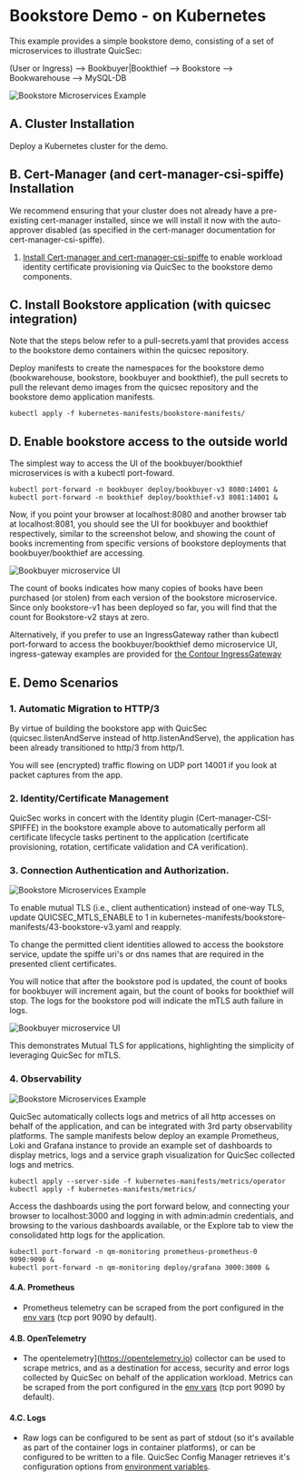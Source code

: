# Bookstore Demo - on Kubernetes

This example provides a simple bookstore demo, consisting of a set of microservices to illustrate QuicSec: 


(User or Ingress) --> Bookbuyer|Bookthief --> Bookstore --> Bookwarehouse --> MySQL-DB

![Bookstore Microservices Example](https://quicsec.io/images/desktop/Bookstore-baseline-before-quicsec.png)


## A. Cluster Installation

Deploy a Kubernetes cluster for the demo.


## B. Cert-Manager (and cert-manager-csi-spiffe) Installation

We recommend ensuring that your cluster does not already have a pre-existing cert-manager installed, since we will install it now with the auto-approver disabled (as specified in the cert-manager documentation for cert-manager-csi-spiffe).

1. [Install Cert-manager and cert-manager-csi-spiffe](https://quicsec.io/docs/use-cases/cert-manager) to enable workload identity certificate provisioning via QuicSec to the bookstore demo components.

## C.  Install Bookstore application (with quicsec integration)

Note that the steps below refer to a pull-secrets.yaml that provides access to the bookstore demo containers within the quicsec repository.

Deploy manifests to create the namespaces for the bookstore demo (bookwarehouse, bookstore, bookbuyer and bookthief), the pull secrets to pull the relevant demo images from the quicsec repository and the bookstore demo application manifests.

```
kubectl apply -f kubernetes-manifests/bookstore-manifests/
```

## D. Enable bookstore access to the outside world

The simplest way to access the UI of the bookbuyer/bookthief microservices is with a kubectl port-foward.

```
kubectl port-forward -n bookbuyer deploy/bookbuyer-v3 8080:14001 &
kubectl port-forward -n bookthief deploy/bookthief-v3 8081:14001 &
```

Now, if you point your browser at localhost:8080 and another browser tab at localhost:8081, you should see the UI for bookbuyer and bookthief respectively, similar to the screenshot below, and showing the count of books incrementing from specific versions of bookstore deployments that bookbuyer/bookthief are accessing.


![Bookbuyer microservice UI](https://quicsec.io/images/desktop/bookbuyer-bookthief-screenshot.png)

The count of books indicates how many copies of books have been purchased (or stolen) from each version of the bookstore microservice. Since only bookstore-v1 has been deployed so far, you will find that the count for Bookstore-v2 stays at zero.

Alternatively, if you prefer to use an IngressGateway rather than kubectl port-forward to access the bookbuyer/bookthief demo microservice UI, ingress-gateway examples are provided for [the Contour IngressGateway](https://quicsec.io/docs/example-bookstore/bookstore-via-contour)


##  E. Demo Scenarios

### 1. Automatic Migration to HTTP/3

By virtue of building the bookstore app with QuicSec (quicsec.listenAndServe instead of http.listenAndServe), the application has been already transitioned to http/3 from http/1.

You will see (encrypted) traffic flowing on UDP port 14001 if you look at packet captures from the app.

### 2. Identity/Certificate Management

QuicSec works in concert with the Identity plugin (Cert-manager-CSI-SPIFFE) in the bookstore example above to automatically perform all certificate lifecycle tasks pertinent to the application (certificate provisioning, rotation, certificate validation and CA verification).

### 3. Connection Authentication and Authorization.

![Bookstore Microservices Example](https://quicsec.io/images/desktop/Quicsec-mTLS.png)

To enable mutual TLS (i.e., client authentication) instead of one-way TLS, update QUICSEC_MTLS_ENABLE to 1 in kubernetes-manifests/bookstore-manifests/43-bookstore-v3.yaml and reapply.

To change the permitted client identities allowed to access the bookstore service, update the spiffe uri's or dns names that are required in the presented client certificates.

You will notice that after the bookstore pod is updated, the count of books for bookbuyer will increment again, but the count of books for bookthief will stop. The logs for the bookstore pod will indicate the mTLS auth failure in logs.

![Bookbuyer microservice UI](https://quicsec.io/images/desktop/quicsec-auth-failure-log.png)

This demonstrates Mutual TLS for applications, highlighting the simplicity of leveraging QuicSec for mTLS.
### 4. Observability

![Bookstore Microservices Example](https://quicsec.io/images/desktop/Quicsec-observability.png)

QuicSec automatically collects logs and metrics of all http accesses on behalf of the application, and can be integrated with 3rd party observability platforms. The sample manifests below deploy an example Prometheus, Loki and Grafana instance to provide an example set of dashboards to display metrics, logs and a service graph visualization for QuicSec collected logs and metrics.

```
kubectl apply --server-side -f kubernetes-manifests/metrics/operator
kubectl apply -f kubernetes-manifests/metrics/
```

Access the dashboards using the port forward below, and connecting your browser to localhost:3000 and logging in with admin:admin credentials, and browsing to the various dashboards available, or the Explore tab to view the consolidated http logs for the application.
```
kubectl port-forward -n qm-monitoring prometheus-prometheus-0 9090:9090 &
kubectl port-forward -n qm-monitoring deploy/grafana 3000:3000 &
```


#### 4.A. Prometheus

- Prometheus telemetry can be scraped from the port configured in the [env vars](/docs/env-vars) (tcp port 9090 by default). 


#### 4.B. OpenTelemetry 

- The opentelemetry](https://opentelemetry.io) collector can be used to scrape metrics, and as a destination for access, security and error logs collected by QuicSec on behalf of the application workload. Metrics can be scraped from the port configured in the [env vars](https://quicsec.io/docs/env-vars) (tcp port 9090 by default).

#### 4.C. Logs

- Raw logs can be configured to be sent as part of stdout (so it's available as part of the container logs in container platforms), or can be configured to be written to a file. QuicSec Config Manager retrieves it's configuration options from [environment variables](https://quicsec.io/docs/env-vars). 

